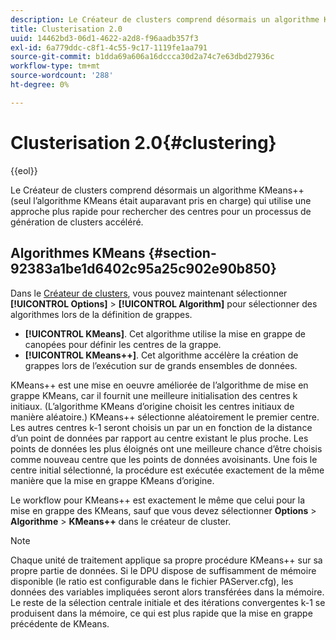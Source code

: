 ```yaml
---
description: Le Créateur de clusters comprend désormais un algorithme KMeans++ (seul l’algorithme KMeans était auparavant pris en charge) qui utilise une approche plus rapide pour rechercher des centres pour un processus de génération de clusters accéléré.
title: Clusterisation 2.0
uuid: 14462bd3-06d1-4622-a2d8-f96aadb357f3
exl-id: 6a779ddc-c8f1-4c55-9c17-1119fe1aa791
source-git-commit: b1dda69a606a16dccca30d2a74c7e63dbd27936c
workflow-type: tm+mt
source-wordcount: '288'
ht-degree: 0%

---
```


# Clusterisation 2.0{#clustering}

{{eol}}

Le Créateur de clusters comprend désormais un algorithme KMeans++ (seul l’algorithme KMeans était auparavant pris en charge) qui utilise une approche plus rapide pour rechercher des centres pour un processus de génération de clusters accéléré.

## Algorithmes KMeans {#section-92383a1be1d6402c95a25c902e90b850}

Dans le [Créateur de clusters](https://experienceleague.adobe.com/docs/data-workbench/using/client/analysis-visualizations/visitor-cluster/c-visitor-cluster.html?lang=en), vous pouvez maintenant sélectionner **[!UICONTROL Options]** > **[!UICONTROL Algorithm]** pour sélectionner des algorithmes lors de la définition de grappes.

* **[!UICONTROL KMeans]**. Cet algorithme utilise la mise en grappe de canopées pour définir les centres de la grappe.
* **[!UICONTROL KMeans++]**. Cet algorithme accélère la création de grappes lors de l’exécution sur de grands ensembles de données.

<!-- <a id="section_8193A6D60C5540BB985085BE670B4544"></a> -->

KMeans++ est une mise en oeuvre améliorée de l’algorithme de mise en grappe KMeans, car il fournit une meilleure initialisation des centres k initiaux. (L’algorithme KMeans d’origine choisit les centres initiaux de manière aléatoire.) KMeans++ sélectionne aléatoirement le premier centre. Les autres centres k-1 seront choisis un par un en fonction de la distance d’un point de données par rapport au centre existant le plus proche. Les points de données les plus éloignés ont une meilleure chance d’être choisis comme nouveau centre que les points de données avoisinants. Une fois le centre initial sélectionné, la procédure est exécutée exactement de la même manière que la mise en grappe KMeans d’origine.

Le workflow pour KMeans++ est exactement le même que celui pour la mise en grappe des KMeans, sauf que vous devez sélectionner **Options** > **Algorithme** > **KMeans++** dans le créateur de cluster.

>[!NOTE]
>
>Chaque unité de traitement applique sa propre procédure KMeans++ sur sa propre partie de données. Si le DPU dispose de suffisamment de mémoire disponible (le ratio est configurable dans le fichier PAServer.cfg), les données des variables impliquées seront alors transférées dans la mémoire. Le reste de la sélection centrale initiale et des itérations convergentes k-1 se produisent dans la mémoire, ce qui est plus rapide que la mise en grappe précédente de KMeans.
